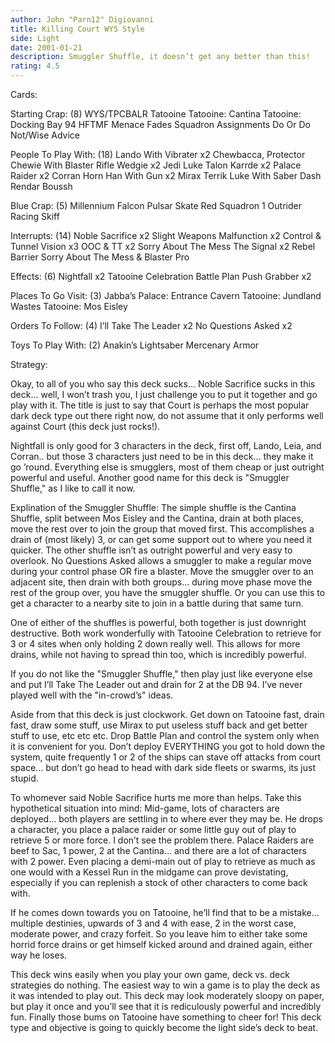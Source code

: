 ```yaml
---
author: John "Parn12" Digiovanni
title: Killing Court WYS Style
side: Light
date: 2001-01-21
description: Smuggler Shuffle, it doesn’t get any better than this!
rating: 4.5
---
```

Cards: 

Starting Crap: (8)
WYS/TPCBALR
Tatooine
Tatooine: Cantina
Tatooine: Docking Bay 94
HFTMF
Menace Fades
Squadron Assignments
Do Or Do Not/Wise Advice

People To Play With: (18)
Lando With Vibrater x2
Chewbacca, Protector
Chewie With Blaster Rifle
Wedgie x2
Jedi Luke
Talon Karrde x2
Palace Raider x2
Corran Horn
Han With Gun x2
Mirax Terrik
Luke With Saber
Dash Rendar
Boussh

Blue Crap: (5)
Millennium Falcon
Pulsar Skate
Red Squadron 1
Outrider
Racing Skiff

Interrupts: (14)
Noble Sacrifice x2
Slight Weapons Malfunction x2
Control & Tunnel Vision x3
OOC & TT x2
Sorry About The Mess
The Signal x2
Rebel Barrier
Sorry About The Mess & Blaster Pro

Effects: (6)
Nightfall x2
Tatooine Celebration
Battle Plan
Push Grabber x2

Places To Go Visit: (3)
Jabba’s Palace: Entrance Cavern
Tatooine: Jundland Wastes
Tatooine: Mos Eisley

Orders To Follow: (4)
I’ll Take The Leader x2
No Questions Asked x2

Toys To Play With: (2)
Anakin’s Lightsaber
Mercenary Armor 

Strategy: 

Okay, to all of you who say this deck sucks... Noble Sacrifice sucks in this deck... well, I won’t trash you, I just challenge you to put it together and go play with it.  The title is just to say that Court is perhaps the most popular dark deck type out there right now, do not assume that it only performs well against Court (this deck just rocks!).

Nightfall is only good for 3 characters in the deck, first off, Lando, Leia, and Corran.. but those 3 characters just need to be in this deck... they make it go ’round.  Everything else is smugglers, most of them cheap or just outright powerful and useful.  Another good name for this deck is "Smuggler Shuffle," as I like to call it now.

Explination of the Smuggler Shuffle:
The simple shuffle is the Cantina Shuffle, split between Mos Eisley and the Cantina, drain at both places, move the rest over to join the group that moved first.  This accomplishes a drain of (most likely) 3, or can get some support out to where you need it quicker.  The other shuffle isn’t as outright powerful and very easy to overlook.  No Questions Asked allows a smuggler to make a regular move during your control phase OR fire a blaster.  Move the smuggler over to an adjacent site, then drain with both groups... during move phase move the rest of the group over, you have the smuggler shuffle.  Or you can use this to get a character to a nearby site to join in a battle during that same turn.

One of either of the shuffles is powerful, both together is just downright destructive.  Both work wonderfully with Tatooine Celebration to retrieve for 3 or 4 sites when only holding 2 down really well.  This allows for more drains, while not having to spread thin too, which is incredibly powerful.

If you do not like the "Smuggler Shuffle," then play just like everyone else and put I’ll Take The Leader out and drain for 2 at the DB 94.  I’ve never played well with the "in-crowd’s" ideas.

Aside from that this deck is just clockwork.  Get down on Tatooine fast, drain fast, draw some stuff, use Mirax to put useless stuff back and get better stuff to use, etc etc etc.  Drop Battle Plan and control the system only when it is convenient for you.  Don’t deploy EVERYTHING you got to hold down the system, quite frequently 1 or 2 of the ships can stave off attacks from court space... but don’t go head to head with dark side fleets or swarms, its just stupid.

To whomever said Noble Sacrifice hurts me more than helps.  Take this hypothetical situation into mind:  Mid-game, lots of characters are deployed... both players are settling in to where ever they may be.  He drops a character, you place a palace raider or some little guy out of play to retrieve 5 or more force.  I don’t see the problem there.  Palace Raiders are beef to Sac, 1 power, 2 at the Cantina... and there are a lot of characters with 2 power.  Even placing a demi-main out of play to retrieve as much as one would with a Kessel Run in the midgame can prove devistating, especially if you can replenish a stock of other characters to come back with.

If he comes down towards you on Tatooine, he’ll find that to be a mistake... multiple destinies, upwards of 3 and 4 with ease, 2 in the worst case, moderate power, and crazy forfeit.  So you leave him to either take some horrid force drains or get himself kicked around and drained again, either way he loses.

This deck wins easily when you play your own game, deck vs. deck strategies do nothing.  The easiest way to win a game is to play the deck as it was intended to play out.  This deck may look moderately sloopy on paper, but play it once and you’ll see that it is rediculously powerful and incredibly fun.  Finally those bums on Tatooine have something to cheer for!  This deck type and objective is going to quickly become the light side’s deck to beat. 